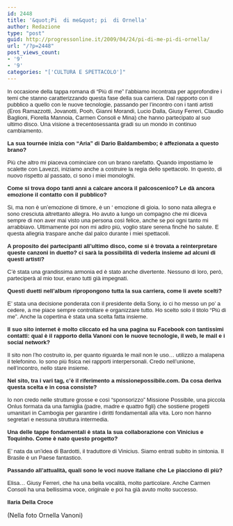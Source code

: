 ```yaml
---
id: 2448
title: '&quot;Pi  di me&quot; pi  di Ornella'
author: Redazione
type: "post"
guid: http://progressonline.it/2009/04/24/pi-di-me-pi-di-ornella/
url: "/?p=2448"
post_views_count:
- '9'
- '9'
categories: "['CULTURA E SPETTACOLO']"
---
```


<font face="Tahoma, sans-serif"><font size="2">In occasione della tappa romana di “Più di me” l’abbiamo incontrata per approfondire i temi che stanno caratterizzando questa fase della sua carriera. Dal rapporto con il pubblico a quello con le nuove tecnologie, passando per l’incontro con i tanti artisti (Eros Ramazzotti, Jovanotti, Pooh, Gianni Morandi, Lucio Dalla, Giusy Ferreri, Claudio Baglioni, Fiorella Mannoia, Carmen Consoli e Mina) che hanno partecipato al suo ultimo disco. Una visione a trecentosessanta gradi su un mondo in continuo cambiamento.</font></font>

<font face="Tahoma, sans-serif"><font size="2">**La sua tournée inizia con “Aria” di Dario Baldambembo; è affezionata a questo brano?**</font></font>

<font face="Tahoma, sans-serif"><font size="2">Più che altro mi piaceva cominciare con un brano rarefatto. Quando impostiamo le scalette con Lavezzi, iniziamo anche a costruire la regia dello spettacolo. In questo, di nuovo rispetto al passato, ci sono i miei monologhi.</font></font>

<font face="Tahoma, sans-serif"><font size="2">**Come si trova dopo tanti anni a calcare ancora il palcoscenico? Le dà ancora emozione il contatto con il pubblico?**</font></font>

<font face="Tahoma, sans-serif"><font size="2">Si, ma non è un’emozione di timore, è un ‘ emozione di gioia. Io sono nata allegra e sono cresciuta altrettanto allegra. Ho avuto a lungo un compagno che mi diceva sempre di non aver mai visto una persona così felice, anche se poi ogni tanto mi arrabbiavo. Ultimamente poi non mi adiro più, voglio stare serena finché ho salute. E questa allegria traspare anche dal palco durante i miei spettacoli.</font></font>

<font face="Tahoma, sans-serif"><font size="2">**A proposito dei partecipanti all’ultimo disco, come si è trovata a reinterpretare queste canzoni in duetto? ci sarà la possibilità di vederla insieme ad alcuni di questi artisti?**</font></font>

<font face="Tahoma, sans-serif"><font size="2">C’è stata una grandissima armonia ed è stato anche divertente. Nessuno di loro, però, parteciperà al mio tour, erano tutti già impegnati.</font></font>

<font face="Tahoma, sans-serif"><font size="2">**Questi duetti nell’album ripropongono tutta la sua carriera, come li avete scelti?**</font></font>

<font face="Tahoma, sans-serif"><font size="2">E’ stata una decisione ponderata con il presidente della Sony, io ci ho messo un po’ a cedere, a me piace sempre controllare e organizzare tutto. Ho scelto solo il titolo “Più di me”. Anche la copertina è stata una scelta fatta insieme.</font></font>

<font face="Tahoma, sans-serif"><font size="2">**Il suo sito internet è molto cliccato ed ha una pagina su Facebook con tantissimi contatti: qual è il rapporto della Vanoni con le nuove tecnologie, il web, le mail e i social network?**</font></font>

<font face="Tahoma, sans-serif"><font size="2">Il sito non l’ho costruito io, per quanto riguarda le mail non le uso… utilizzo a malapena il telefonino. Io sono più fisica nei rapporti interpersonali. Credo nell’unione, nell’incontro, nello stare insieme.</font></font>

<font face="Tahoma, sans-serif"><font size="2">**Nel sito, tra i vari tag, c’è il riferimento a missionepossibile.com. Da cosa deriva questa scelta e in cosa consiste?**</font></font>

<font face="Tahoma, sans-serif"><font size="2">Io non credo nelle strutture grosse e così “sponsorizzo” Missione Possibile, una piccola Onlus formata da una famiglia (padre, madre e quattro figli) che sostiene progetti umanitari in Cambogia per garantire i diritti fondamentali alla vita. Loro non hanno segretari e nessuna struttura intermedia.</font></font>

<font face="Tahoma, sans-serif"><font size="2">**Una delle tappe fondamentali è stata la sua collaborazione con Vinicius e Toquinho. Come è nato questo progetto?**</font></font>

<font face="Tahoma, sans-serif"><font size="2">E’ nata da un’idea di Bardotti, il traduttore di Vinicius. Siamo entrati subito in sintonia. Il Brasile è un Paese fantastico.</font></font>

<font face="Tahoma, sans-serif"><font size="2">**Passando all’attualità, quali sono le voci nuove italiane che Le piacciono di più?**</font></font>

<font face="Tahoma, sans-serif"><font size="2">Elisa… Giusy Ferreri, che ha una bella vocalità, molto particolare. Anche Carmen Consoli ha una bellissima voce, originale e poi ha già avuto molto successo.</font></font>

<font face="Tahoma, sans-serif"><font size="2">**Ilaria Della Croce**</font></font>

(Nella foto Ornella Vanoni)
